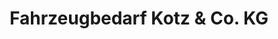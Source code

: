 ---
title: "Fahrzeugbedarf Kotz & Co. KG"
url: /guntramsdorf/fahrzeugbedarf-kotz-und-co-kg/
shop: Autoteile
---